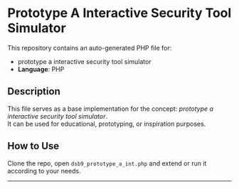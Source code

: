 # Prototype A Interactive Security Tool Simulator

This repository contains an auto-generated PHP file for:

- prototype a interactive security tool simulator
- **Language**: PHP

## Description

This file serves as a base implementation for the concept: *prototype a interactive security tool simulator*.  
It can be used for educational, prototyping, or inspiration purposes.

## How to Use

Clone the repo, open `dsb9_prototype_a_int.php` and extend or run it according to your needs.

---


